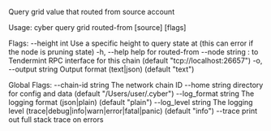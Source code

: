 Query grid value that routed from source account

Usage:
  cyber query grid routed-from [source] [flags]

Flags:
      --height int      Use a specific height to query state at (this can error if the node is pruning state)
  -h, --help            help for routed-from
      --node string     <host>:<port> to Tendermint RPC interface for this chain (default "tcp://localhost:26657")
  -o, --output string   Output format (text|json) (default "text")

Global Flags:
      --chain-id string     The network chain ID
      --home string         directory for config and data (default "/Users/user/.cyber")
      --log_format string   The logging format (json|plain) (default "plain")
      --log_level string    The logging level (trace|debug|info|warn|error|fatal|panic) (default "info")
      --trace               print out full stack trace on errors
